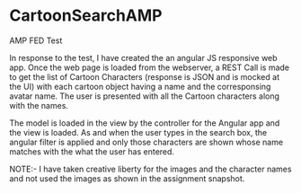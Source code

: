 # CartoonSearchAMP
AMP FED Test

In response to the test, I have created the an angular JS responsive web app.
Once the web page is loaded from the webserver, a REST Call is made to get the list of Cartoon Characters (response is JSON and is mocked at the UI) with each cartoon object having a name and the corresponsing avatar name.
The user is presented with all the Cartoon characters along with the names.

The model is loaded in the view by the controller for the Angular app and the view is loaded. As and when the user types in the search box, the angular filter is applied and only those characters are shown whose name matches with the what the user has entered.

NOTE:- I have taken creative liberty for the images and the character names and not used the images as shown in the assignment snapshot.
